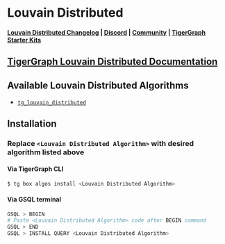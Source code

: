 
# Louvain Distributed

#### [Louvain Distributed Changelog](https://github.com/karimsaraipour/gsql-graph-algorithms/tree/algorithm-folder-restructure/algorithms/Community/louvain/louvain_distributed/CHANGELOG.md) | [Discord](https://discord.gg/vFbmPyvJJN) | [Community](https://community.tigergraph.com) | [TigerGraph Starter Kits](https://github.com/zrougamed/TigerGraph-Starter-Kits-Parser)

## [TigerGraph Louvain Distributed Documentation](https://docs.tigergraph.com/tigergraph-platform-overview/graph-algorithm-library#louvain-method-with-parallelism-and-refinement)

## Available Louvain Distributed Algorithms 

* [`tg_louvain_distributed`](https://github.com/karimsaraipour/gsql-graph-algorithms/tree/algorithm-folder-restructure/algorithms/Community/louvain/louvain_distributed/tg_louvain_distributed.gsql)

## Installation 

### Replace `<Louvain Distributed Algorithm>` with desired algorithm listed above 

#### Via TigerGraph CLI

```bash
$ tg box algos install <Louvain Distributed Algorithm>
```

#### Via GSQL terminal

```bash
GSQL > BEGIN
# Paste <Louvain Distributed Algorithm> code after BEGIN command
GSQL > END 
GSQL > INSTALL QUERY <Louvain Distributed Algorithm>
```